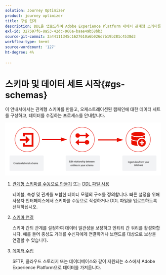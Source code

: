 ```yaml
---
solution: Journey Optimizer
product: journey optimizer
title: 구성 단계
description: DDL을 업로드하여 Adobe Experience Platform 내에서 관계형 스키마를 만드는 방법을 알아봅니다
exl-id: 327597f6-8a53-42dc-966a-baae49b58bb3
source-git-commit: 3a44111345c1627610a6b026d7b19b281c4538d3
workflow-type: tm+mt
source-wordcount: '127'
ht-degree: 4%

---
```



# 스키마 및 데이터 세트 시작{#gs-schemas}

이 안내서에서는 관계형 스키마를 만들고, 오케스트레이션된 캠페인에 대한 데이터 세트를 구성하고, 데이터를 수집하는 프로세스를 안내합니다.

![](assets/do-not-localize/schema_admin.png)

1. [관계형 스키마를 수동으로 만들기](manual-schema.md) 또는 [DDL 파일 사용](file-upload-schema.md)

   테이블, 속성 및 관계를 포함한 데이터 모델의 구조를 정의합니다. 빠른 설정을 위해 사용자 인터페이스에서 스키마를 수동으로 작성하거나 DDL 파일을 업로드하도록 선택하십시오.

1. [스키마 연결](file-upload-schema.md)

   스키마 간의 관계를 설정하여 데이터 일관성을 보장하고 엔티티 간 쿼리를 활성화합니다. 예를 들어 충성도 거래를 수신자에게 연결하거나 브랜드를 대상으로 보상을 연결할 수 있습니다.

1. [데이터 수집](ingest-data.md)

   SFTP, 클라우드 스토리지 또는 데이터베이스와 같이 지원되는 소스에서 Adobe Experience Platform으로 데이터를 가져옵니다.

